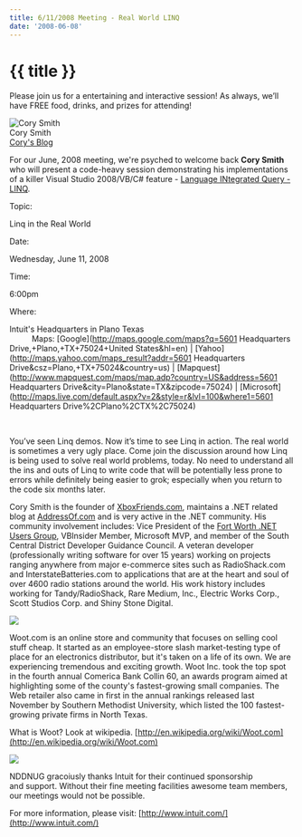```yaml
---
title: 6/11/2008 Meeting - Real World LINQ
date: '2008-06-08'
---
```

# {{ title }}

Please join us for a entertaining and interactive session! As always, we’ll have FREE food, drinks, and prizes for attending!

![Cory Smith](http://nddnug.net/files/uploads/headshot-corysmith.png)  
Cory Smith  
[Cory's Blog](http://addressof.com/blog)

For our June, 2008 meeting, we're psyched to welcome back **Cory Smith** who will present a code-heavy session demonstrating his implementations of a killer Visual Studio 2008/VB/C# feature - [Language INtegrated Query - LINQ](http://msdn.microsoft.com/en-us/library/bb308959.aspx).

Topic:

Linq in the Real World

Date:

Wednesday, June 11, 2008

Time:

6:00pm

Where:

Intuit's Headquarters in Plano Texas  
          Maps: [Google](http://maps.google.com/maps?q=5601 Headquarters Drive,+Plano,+TX+75024+United States&hl=en) | [Yahoo](http://maps.yahoo.com/maps_result?addr=5601 Headquarters Drive&csz=Plano,+TX+75024&country=us) | [Mapquest](http://www.mapquest.com/maps/map.adp?country=US&address=5601 Headquarters Drive&city=Plano&state=TX&zipcode=75024) | [Microsoft](http://maps.live.com/default.aspx?v=2&style=r&lvl=100&where1=5601 Headquarters Drive%2CPlano%2CTX%2C75024)

  
 

You’ve seen Linq demos. Now it’s time to see Linq in action. The real world is sometimes a very ugly place. Come join the discussion around how Linq is being used to solve real world problems, today. No need to understand all the ins and outs of Linq to write code that will be potentially less prone to errors while definitely being easier to grok; especially when you return to the code six months later.

Cory Smith is the founder of [XboxFriends.com](http://XboxFriends.com), maintains a .NET related blog at [AddressOf.com](http://AddressOf.com/blog) and is very active in the .NET community. His community involvement includes: Vice President of the [Fort Worth .NET Users Group](http://fwdnug.net), VBInsider Member, Microsoft MVP, and member of the South Central District Developer Guidance Council. A veteran developer (professionally writing software for over 15 years) working on projects ranging anywhere from major e-commerce sites such as RadioShack.com and InterstateBatteries.com to applications that are at the heart and soul of over 4600 radio stations around the world. His work history includes working for Tandy/RadioShack, Rare Medium, Inc., Electric Works Corp., Scott Studios Corp. and Shiny Stone Digital.

[![](http://nddnug.net/files/uploads/Logo-woot-One-Day-One-Deal.gif)](http://woot.com)

Woot.com is an online store and community that focuses on selling cool stuff cheap. It started as an employee-store slash market-testing type of place for an electronics distributor, but it's taken on a life of its own. We are experiencing tremendous and exciting growth. Woot Inc. took the top spot in the fourth annual Comerica Bank Collin 60, an awards program aimed at highlighting some of the county's fastest-growing small companies. The Web retailer also came in first in the annual rankings released last November by Southern Methodist University, which listed the 100 fastest-growing private firms in North Texas.

What is Woot? Look at wikipedia. [http://en.wikipedia.org/wiki/Woot.com](http://en.wikipedia.org/wiki/Woot.com)

[![](http://nddnug.net/files/themes/nddnug/images/sponsors/intuit.jpg)](http://intuit.com)  
  
NDDNUG gracoiusly thanks Intuit for their continued sponsorship  
and support. Without their fine meeting facilities awesome team members, our meetings would not be possible.  
  
For more information, please visit: [http://www.intuit.com/](http://www.intuit.com/)
    
